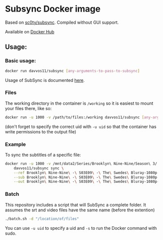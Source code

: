 # Subsync Docker image
Based on [sc0ty/subsync](https://github.com/sc0ty/subsync). Compiled without GUI support.

Available on [Docker Hub](https://hub.docker.com/r/davvos11/subsync)

## Usage:
### Basic usage:
```bash
docker run davvos11/subsync [any-arguments-to-pass-to-subsync]
```

Usage of SubSync is documented [here](https://github.com/sc0ty/subsync/wiki/Command-line-options).

### Files
The working directory in the container is `/working` so it is easiest to mount your files there, like so:
```bash
docker run -u 1000 -v /path/to/files:/working davvos11/subsync [any-arguments-to-pass-to-subsync]
```
(don't forget to specify the correct uid with `-u uid` so that the container has write permissions to the output file)

### Example
To sync the subtitles of a specific file:
```bash
docker run -u 1000 -v /mnt/data2/Series/Brooklyn\ Nine-Nine/Season\ 3/:/working \
    davvos11/subsync sync \
    --ref Brooklyn\ Nine-Nine\ -\ S03E09\ -\ The\ Swedes\ Bluray-1080p.mp4 \
    --sub Brooklyn\ Nine-Nine\ -\ S03E09\ -\ The\ Swedes\ Bluray-1080p.en.srt \
    --out Brooklyn\ Nine-Nine\ -\ S03E09\ -\ The\ Swedes\ Bluray-1080p-new.en.srt
```

### Batch
This repository includes a script that will SubSync a complete folder. It assumes the srt and video files have the same name (before the extention)
```bash
./batch.sh -d "/location/of/files"
```
You can use `-u uid` to specify a uid and `-s` to run the Docker command with sudo.